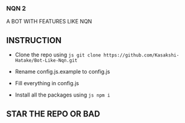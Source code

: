 ### NQN 2
A BOT WITH FEATURES LIKE NQN

## INSTRUCTION
- Clone the repo using ```js
git clone https://github.com/Kasakshi-Hatake/Bot-Like-Nqn.git ```

- Rename config.js.example to config.js
- Fill everything in config.js
- Install all the packages using ```js
npm i ```

## STAR THE REPO OR BAD
